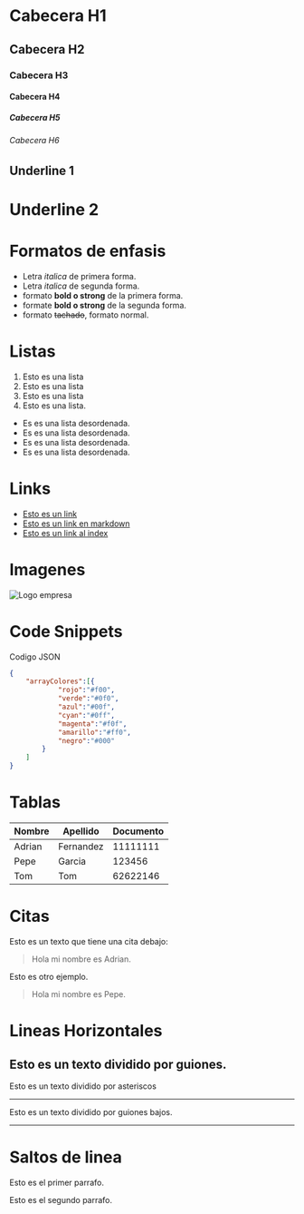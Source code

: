 # Cabecera H1
## Cabecera H2
### Cabecera H3
#### Cabecera H4
##### Cabecera H5
###### Cabecera H6

Underline 1
-------------

Underline 2
===========
# Formatos de enfasis
- Letra *italica* de primera forma.
- Letra _italica_ de segunda forma.
- formato **bold o strong** de la primera forma.
- formate __bold o strong__ de la segunda forma.
- formato ~~tachado~~, formato normal.

# Listas
1. Esto es una lista
2. Esto es una lista
3. Esto es una lista
4. Esto es una lista.

- Es es una lista desordenada.
- Es es una lista desordenada.
- Es es una lista desordenada.
- Es es una lista desordenada.

# Links
- <a href="http://google.com"> Esto es un link</a>
- [Esto es un link en markdown](http://google.com)
- [Esto es un link al index ](Prueba.html)

# Imagenes
![Logo empresa](https://cdn-icons-png.flaticon.com/512/733/733609.png)

# Code Snippets
Codigo JSON
```JSON
{
    "arrayColores":[{
            "rojo":"#f00",
            "verde":"#0f0",
            "azul":"#00f",
            "cyan":"#0ff",
            "magenta":"#f0f",
            "amarillo":"#ff0",
            "negro":"#000"
        }
    ]
}
```

# Tablas
| Nombre | Apellido | Documento |
| ------ | -------- | --------- |
| Adrian | Fernandez| 11111111  |
| Pepe   | Garcia   | 123456    |
| Tom    |      Tom |  62622146 |

# Citas
Esto es un texto que tiene una cita debajo:
> Hola mi nombre es Adrian.

Esto es otro ejemplo.
> Hola mi nombre es Pepe.

# Lineas Horizontales
Esto es un texto dividido por guiones.
---
Esto es un texto dividido por asteriscos
***
Esto es un texto dividido por guiones bajos.
___

# Saltos de linea
 Esto es el primer parrafo.
 
 Esto es el segundo parrafo.